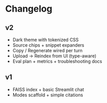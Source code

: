 # Changelog

## v2
- Dark theme with tokenized CSS
- Source chips + snippet expanders
- Copy / Regenerate wired per turn
- Upload → Reindex from UI (type-aware)
- Eval plan + metrics + troubleshooting docs

## v1
- FAISS index + basic Streamlit chat
- Modes scaffold + simple citations
